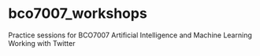 # bco7007_workshops
Practice sessions for BCO7007 Artificial Intelligence and Machine Learning 
Working with Twitter 
